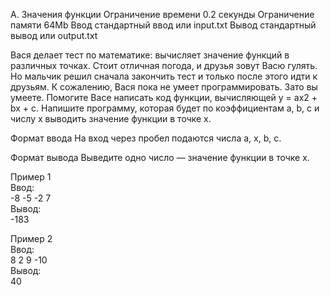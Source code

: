 A. Значения функции
Ограничение времени	0.2 секунды
Ограничение памяти	64Mb
Ввод	стандартный ввод или input.txt
Вывод	стандартный вывод или output.txt

Вася делает тест по математике: вычисляет значение функций в различных точках. Стоит отличная погода, и друзья зовут Васю гулять. Но мальчик решил сначала закончить тест и только после этого идти к друзьям. К сожалению, Вася пока не умеет программировать. Зато вы умеете. Помогите Васе написать код функции, вычисляющей y = ax2 + bx + c. Напишите программу, которая будет по коэффициентам a, b, c и числу x выводить значение функции в точке x.

Формат ввода
На вход через пробел подаются числа a, x, b, c.

Формат вывода
Выведите одно число — значение функции в точке x.

Пример 1<br/>
Ввод:<br/> 
-8 -5 -2 7<br/>
Вывод:<br/> 
-183<br/>

Пример 2<br/>
Ввод:<br/> 
8 2 9 -10<br/>
Вывод:<br/> 
40<br/>
